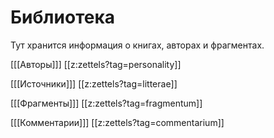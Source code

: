 # Библиотека
Тут хранится информация о книгах, авторах и фрагментах.

[[[Авторы]]] 
[[z:zettels?tag=personality]]



[[[Источники]]]
[[z:zettels?tag=litterae]]



[[[Фрагменты]]]
[[z:zettels?tag=fragmentum]]



[[[Комментарии]]]
[[z:zettels?tag=commentarium]]
